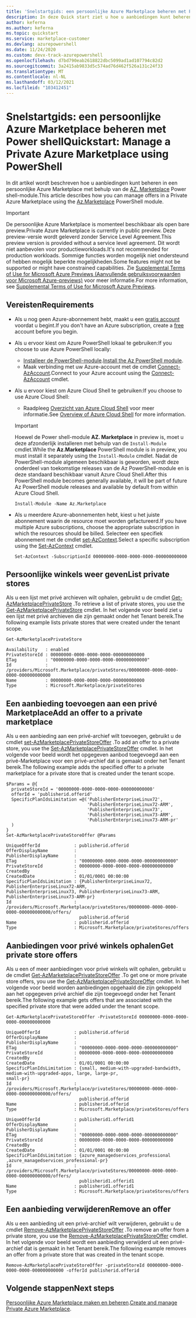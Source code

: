 ```yaml
---
title: 'Snelstartgids: een persoonlijke Azure Marketplace beheren met Power shell'
description: In deze Quick start ziet u hoe u aanbiedingen kunt beheren in een persoonlijke Azure Marketplace met behulp van Azure PowerShell.
author: keferna
ms.author: keferna
ms.topic: quickstart
ms.service: marketplace-customer
ms.devlang: azurepowershell
ms.date: 11/24/2020
ms.custom: devx-track-azurepowershell
ms.openlocfilehash: d7bd790eab2618822dbc5099ad1ad107794c82d2
ms.sourcegitcommit: 3a2415ab9833d5c574ad76d462f526a131c24f33
ms.translationtype: MT
ms.contentlocale: nl-NL
ms.lasthandoff: 03/12/2021
ms.locfileid: "103412451"
---
```

# <a name="quickstart-manage-a-private-azure-marketplace-using-powershell"></a><span data-ttu-id="aaa77-103">Snelstartgids: een persoonlijke Azure Marketplace beheren met Power shell</span><span class="sxs-lookup"><span data-stu-id="aaa77-103">Quickstart: Manage a Private Azure Marketplace using PowerShell</span></span>

<span data-ttu-id="aaa77-104">In dit artikel wordt beschreven hoe u aanbiedingen kunt beheren in een persoonlijke Azure Marketplace met behulp van de [AZ. Marketplace](/powershell/module/az.marketplace) Power shell-module.</span><span class="sxs-lookup"><span data-stu-id="aaa77-104">This article describes how you can manage offers in a Private Azure Marketplace using the [Az.Marketplace](/powershell/module/az.marketplace) PowerShell module.</span></span>

> [!IMPORTANT]
> <span data-ttu-id="aaa77-105">De persoonlijke Azure Marketplace is momenteel beschikbaar als open bare preview.</span><span class="sxs-lookup"><span data-stu-id="aaa77-105">Private Azure Marketplace is currently in public preview.</span></span> <span data-ttu-id="aaa77-106">Deze preview-versie wordt geleverd zonder Service Level Agreement.</span><span class="sxs-lookup"><span data-stu-id="aaa77-106">This preview version is provided without a service level agreement.</span></span> <span data-ttu-id="aaa77-107">Dit wordt niet aanbevolen voor productieworkloads.</span><span class="sxs-lookup"><span data-stu-id="aaa77-107">It's not recommended for production workloads.</span></span> <span data-ttu-id="aaa77-108">Sommige functies worden mogelijk niet ondersteund of hebben mogelijk beperkte mogelijkheden.</span><span class="sxs-lookup"><span data-stu-id="aaa77-108">Some features might not be supported or might have constrained capabilities.</span></span> <span data-ttu-id="aaa77-109">Zie [Supplemental Terms of Use for Microsoft Azure Previews (Aanvullende gebruiksvoorwaarden voor Microsoft Azure-previews)](https://azure.microsoft.com/support/legal/preview-supplemental-terms/) voor meer informatie.</span><span class="sxs-lookup"><span data-stu-id="aaa77-109">For more information, see [Supplemental Terms of Use for Microsoft Azure Previews](https://azure.microsoft.com/support/legal/preview-supplemental-terms/).</span></span>

## <a name="requirements"></a><span data-ttu-id="aaa77-110">Vereisten</span><span class="sxs-lookup"><span data-stu-id="aaa77-110">Requirements</span></span>

* <span data-ttu-id="aaa77-111">Als u nog geen Azure-abonnement hebt, maakt u een [gratis account](https://azure.microsoft.com/free/) voordat u begint.</span><span class="sxs-lookup"><span data-stu-id="aaa77-111">If you don't have an Azure subscription, create a [free](https://azure.microsoft.com/free/) account before you begin.</span></span>

* <span data-ttu-id="aaa77-112">Als u ervoor kiest om Azure PowerShell lokaal te gebruiken:</span><span class="sxs-lookup"><span data-stu-id="aaa77-112">If you choose to use Azure PowerShell locally:</span></span>
  * <span data-ttu-id="aaa77-113">[Installeer de PowerShell-module](/powershell/azure/install-az-ps).</span><span class="sxs-lookup"><span data-stu-id="aaa77-113">[Install the Az PowerShell module](/powershell/azure/install-az-ps).</span></span>
  * <span data-ttu-id="aaa77-114">Maak verbinding met uw Azure-account met de cmdlet [Connect-AzAccount](/powershell/module/az.accounts/connect-azaccount).</span><span class="sxs-lookup"><span data-stu-id="aaa77-114">Connect to your Azure account using the [Connect-AzAccount](/powershell/module/az.accounts/connect-azaccount) cmdlet.</span></span>
* <span data-ttu-id="aaa77-115">Als u ervoor kiest om Azure Cloud Shell te gebruiken:</span><span class="sxs-lookup"><span data-stu-id="aaa77-115">If you choose to use Azure Cloud Shell:</span></span>
  * <span data-ttu-id="aaa77-116">Raadpleeg [Overzicht van Azure Cloud Shell](/azure/cloud-shell/overview) voor meer informatie.</span><span class="sxs-lookup"><span data-stu-id="aaa77-116">See [Overview of Azure Cloud Shell](/azure/cloud-shell/overview) for more information.</span></span>

  > [!IMPORTANT]
  > <span data-ttu-id="aaa77-117">Hoewel de Power shell-module **AZ. Marketplace** in preview is, moet u deze afzonderlijk installeren met behulp van de `Install-Module` cmdlet.</span><span class="sxs-lookup"><span data-stu-id="aaa77-117">While the **Az.Marketplace** PowerShell module is in preview, you must install it separately using the `Install-Module` cmdlet.</span></span> <span data-ttu-id="aaa77-118">Nadat de PowerShell-module algemeen beschikbaar is geworden, wordt deze onderdeel van toekomstige releases van de Az PowerShell-module en is deze standaard beschikbaar vanuit Azure Cloud Shell.</span><span class="sxs-lookup"><span data-stu-id="aaa77-118">After this PowerShell module becomes generally available, it will be part of future Az PowerShell module releases and available by default from within Azure Cloud Shell.</span></span>

  ```azurepowershell-interactive
  Install-Module -Name Az.Marketplace
  ```

* <span data-ttu-id="aaa77-119">Als u meerdere Azure-abonnementen hebt, kiest u het juiste abonnement waarin de resource moet worden gefactureerd.</span><span class="sxs-lookup"><span data-stu-id="aaa77-119">If you have multiple Azure subscriptions, choose the appropriate subscription in which the resources should be billed.</span></span> <span data-ttu-id="aaa77-120">Selecteer een specifiek abonnement met de cmdlet [set-AzContext](/powershell/module/az.accounts/set-azcontext).</span><span class="sxs-lookup"><span data-stu-id="aaa77-120">Select a specific subscription using the [Set-AzContext](/powershell/module/az.accounts/set-azcontext) cmdlet.</span></span>

  ```azurepowershell-interactive
  Set-AzContext -SubscriptionId 00000000-0000-0000-0000-000000000000
  ```

## <a name="list-private-stores"></a><span data-ttu-id="aaa77-121">Persoonlijke winkels weer geven</span><span class="sxs-lookup"><span data-stu-id="aaa77-121">List private stores</span></span>

<span data-ttu-id="aaa77-122">Als u een lijst met privé archieven wilt ophalen, gebruikt u de cmdlet [Get-AzMarketplacePrivateStore](/powershell/module/az.marketplace/get-azmarketplaceprivatestore) .</span><span class="sxs-lookup"><span data-stu-id="aaa77-122">To retrieve a list of private stores, you use the [Get-AzMarketplacePrivateStore](/powershell/module/az.marketplace/get-azmarketplaceprivatestore) cmdlet.</span></span> <span data-ttu-id="aaa77-123">In het volgende voor beeld ziet u een lijst met privé archieven die zijn gemaakt onder het Tenant bereik.</span><span class="sxs-lookup"><span data-stu-id="aaa77-123">The following example lists private stores that were created under the tenant scope.</span></span>

```azurepowershell-interactive
Get-AzMarketplacePrivateStore
```

```Output
Availability   : enabled
PrivateStoreId : 00000000-0000-0000-0000-000000000000
ETag           : "00000000-0000-0000-0000-000000000000"
Id             : /providers/Microsoft.Marketplace/privateStores/00000000-0000-0000-0000-000000000000
Name           : 00000000-0000-0000-0000-000000000000
Type           : Microsoft.Marketplace/privateStores
```

## <a name="add-an-offer-to-a-private-marketplace"></a><span data-ttu-id="aaa77-124">Een aanbieding toevoegen aan een privé Marketplace</span><span class="sxs-lookup"><span data-stu-id="aaa77-124">Add an offer to a private marketplace</span></span>

<span data-ttu-id="aaa77-125">Als u een aanbieding aan een privé-archief wilt toevoegen, gebruikt u de cmdlet [set-AzMarketplacePrivateStoreOffer](/powershell/module/az.marketplace/set-azmarketplaceprivatestoreoffer) .</span><span class="sxs-lookup"><span data-stu-id="aaa77-125">To add an offer to a private store, you use the [Set-AzMarketplacePrivateStoreOffer](/powershell/module/az.marketplace/set-azmarketplaceprivatestoreoffer) cmdlet.</span></span> <span data-ttu-id="aaa77-126">In het volgende voor beeld wordt het opgegeven aanbod toegevoegd aan een privé-Marketplace voor een privé-archief dat is gemaakt onder het Tenant bereik.</span><span class="sxs-lookup"><span data-stu-id="aaa77-126">The following example adds the specified offer to a private marketplace for a private store that is created under the tenant scope.</span></span>

```azurepowershell-interactive
$Params = @{
  privateStoreId = '00000000-0000-0000-0000-000000000000'
  offerId = 'publisherid.offerid'
  SpecificPlanIdsLimitation =@('PublisherEnterpriseLinux72',
                               'PublisherEnterpriseLinux72-ARM',
                               'PublisherEnterpriseLinux73',
                               'PublisherEnterpriseLinux73-ARM',
                               'PublisherEnterpriseLinux73-ARM-pr'
  )
}
Set-AzMarketplacePrivateStoreOffer @Params
```

```Output
UniqueOfferId             : publisherid.offerid
OfferDisplayName          :
PublisherDisplayName      :
ETag                      : "00000000-0000-0000-0000-000000000000"
PrivateStoreId            : 00000000-0000-0000-0000-000000000000
CreatedBy                 :
CreatedDate               : 01/01/0001 00:00:00
SpecificPlanIdsLimitation : {PublisherEnterpriseLinux72, PublisherEnterpriseLinux72-ARM,
PublisherEnterpriseLinux73, PublisherEnterpriseLinux73-ARM, PublisherEnterpriseLinux73-ARM-pr}
Id                        :
/providers/Microsoft.Marketplace/privateStores/00000000-0000-0000-0000-000000000000/offers/
                            publisherid.offerid
Name                      : publisherid.offerid
Type                      : Microsoft.Marketplace/privateStores/offers
```

## <a name="get-private-store-offers"></a><span data-ttu-id="aaa77-127">Aanbiedingen voor privé winkels ophalen</span><span class="sxs-lookup"><span data-stu-id="aaa77-127">Get private store offers</span></span>

<span data-ttu-id="aaa77-128">Als u een of meer aanbiedingen voor privé winkels wilt ophalen, gebruikt u de cmdlet [Get-AzMarketplacePrivateStoreOffer](/powershell/module/az.marketplace/get-azmarketplaceprivatestoreoffer) .</span><span class="sxs-lookup"><span data-stu-id="aaa77-128">To get one or more private store offers, you use the [Get-AzMarketplacePrivateStoreOffer](/powershell/module/az.marketplace/get-azmarketplaceprivatestoreoffer) cmdlet.</span></span> <span data-ttu-id="aaa77-129">In het volgende voor beeld worden aanbiedingen opgehaald die zijn gekoppeld aan het opgegeven privé archief die zijn toegevoegd onder het Tenant bereik.</span><span class="sxs-lookup"><span data-stu-id="aaa77-129">The following example gets offers that are associated with the specified private store that were added under the tenant scope.</span></span>

```azurepowershell-interactive
Get-AzMarketplacePrivateStoreOffer -PrivateStoreId 00000000-0000-0000-0000-000000000000
```

```Output
UniqueOfferId             : publisherid.offerid
OfferDisplayName          :
PublisherDisplayName      :
ETag                      : "00000000-0000-0000-0000-000000000000"
PrivateStoreId            : 00000000-0000-0000-0000-000000000000
CreatedBy                 :
CreatedDate               : 01/01/0001 00:00:00
SpecificPlanIdsLimitation : {small, medium-with-upgraded-bandwidth, medium-with-upgraded-apps, large, large-pr,
small-pr}
Id                        :
/providers/Microsoft.Marketplace/privateStores/00000000-0000-0000-0000-000000000000/offers/
                            publisherid.offerid
Name                      : publisherid.offerid
Type                      : Microsoft.Marketplace/privateStores/offers

UniqueOfferId             : publisherid1.offerid1
OfferDisplayName          :
PublisherDisplayName      :
ETag                      : "00000000-0000-0000-0000-000000000000"
PrivateStoreId            : 00000000-0000-0000-0000-000000000000
CreatedBy                 :
CreatedDate               : 01/01/0001 00:00:00
SpecificPlanIdsLimitation : {azure_managedservices_professional ,azure_managedservices_professional-pr}
Id                        :
/providers/Microsoft.Marketplace/privateStores/00000000-0000-0000-0000-000000000000/offers/
                            publisherid1.offerid1
Name                      : publisherid1.offerid1
Type                      : Microsoft.Marketplace/privateStores/offers
```

## <a name="remove-an-offer"></a><span data-ttu-id="aaa77-130">Een aanbieding verwijderen</span><span class="sxs-lookup"><span data-stu-id="aaa77-130">Remove an offer</span></span>

<span data-ttu-id="aaa77-131">Als u een aanbieding uit een privé-archief wilt verwijderen, gebruikt u de cmdlet [Remove-AzMarketplacePrivateStoreOffer](/powershell/module/az.marketplace/remove-azmarketplaceprivatestoreoffer) .</span><span class="sxs-lookup"><span data-stu-id="aaa77-131">To remove an offer from a private store, you use the [Remove-AzMarketplacePrivateStoreOffer](/powershell/module/az.marketplace/remove-azmarketplaceprivatestoreoffer) cmdlet.</span></span> <span data-ttu-id="aaa77-132">In het volgende voor beeld wordt een aanbieding verwijderd uit een privé-archief dat is gemaakt in het Tenant bereik.</span><span class="sxs-lookup"><span data-stu-id="aaa77-132">The following example removes an offer from a private store that was created in the tenant scope.</span></span>

```azurepowershell-interactive
Remove-AzMarketplacePrivateStoreOffer -privateStoreId 00000000-0000-0000-0000-000000000000 -offerId publisherid.offerid
```

## <a name="next-steps"></a><span data-ttu-id="aaa77-133">Volgende stappen</span><span class="sxs-lookup"><span data-stu-id="aaa77-133">Next steps</span></span>

<span data-ttu-id="aaa77-134">[Persoonlijke Azure Marketplace maken en beheren](create-manage-private-azure-marketplace.md).</span><span class="sxs-lookup"><span data-stu-id="aaa77-134">[Create and manage Private Azure Marketplace](create-manage-private-azure-marketplace.md).</span></span>